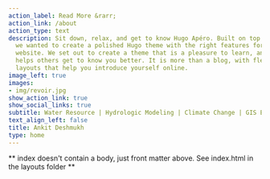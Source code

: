 ```yaml
---
action_label: Read More &rarr;
action_link: /about
action_type: text
description: Sit down, relax, and get to know Hugo Apéro. Built on top of Blogophonic,
  we wanted to create a polished Hugo theme with the right features for a true personal
  website. We set out to create a theme that is a pleasure to learn, and one that
  helps others get to know you better. It is more than a blog, with flexible custom
  layouts that help you introduce yourself online.
image_left: true
images:
- img/revoir.jpg
show_action_link: true
show_social_links: true
subtitle: Water Resource | Hydrologic Modeling | Climate Change | GIS Enthusiast | Data Analysis | Civil Engineer
text_align_left: false
title: Ankit Deshmukh
type: home
---
```


** index doesn't contain a body, just front matter above.
See index.html in the layouts folder **
